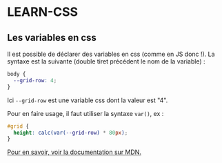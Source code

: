 # LEARN-CSS

## Les variables en css
Il est possible de déclarer des variables en css (comme en JS donc !).
La syntaxe est la suivante (double tiret précédent le nom de la variable) : 
```css
body {
  --grid-row: 4; 
}
```
Ici `--grid-row` est une variable css dont la valeur est "4".

Pour en faire usage, il faut utiliser la syntaxe `var()`, ex :
```css
#grid {
  height: calc(var(--grid-row) * 80px);
}
```

[Pour en savoir, voir la documentation sur MDN.](https://developer.mozilla.org/fr/docs/Web/CSS/Using_CSS_custom_properties)

